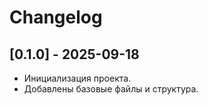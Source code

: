  
# Changelog

## [0.1.0] - 2025-09-18
- Инициализация проекта.
- Добавлены базовые файлы и структура.